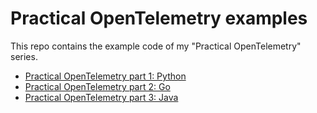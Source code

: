 # Practical OpenTelemetry examples

This repo contains the example code of my "Practical OpenTelemetry" series.

* [Practical OpenTelemetry part 1: Python](https://words.boten.ca/Practical-OpenTelemetry-part-1-Python/)
* [Practical OpenTelemetry part 2: Go](https://words.boten.ca/practical-otel-part-2-Go/)
* [Practical OpenTelemetry part 3: Java](https://words.boten.ca/Practical-OpenTelemetry-part-3-Java/)
